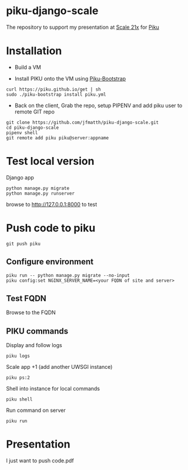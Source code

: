 # piku-django-scale

The repository to support my presentation at [Scale 21x](https://www.socallinuxexpo.org/scale/21x) for [Piku](https://github.com/piku/piku)

# Installation
- Build a VM

- Install PIKU onto the VM using [Piku-Bootstrap](https://github.com/piku/piku-bootstrap)  

```
curl https://piku.github.io/get | sh
sudo ./piku-bootstrap install piku.yml
```

-  Back on the client, Grab the repo, setup PIPENV and add piku user to remote GIT repo
```
git clone https://github.com/jfmatth/piku-django-scale.git
cd piku-django-scale
pipenv shell
git remote add piku piku@server:appname
```

# Test local version
Django app  
```
python manage.py migrate
python manage.py runserver
```
browse to http://127.0.0.1:8000 to test


# Push code to piku
```
git push piku
```

## Configure environment
```
piku run -- python manage.py migrate --no-input
piku config:set NGINX_SERVER_NAME=<your FQDN of site and server>
```

## Test FQDN
Browse to the FQDN

## PIKU commands

Display and follow logs
```
piku logs
```

Scale app +1 (add another UWSGI instance)
```
piku ps:2
```

Shell into instance for local commands
```
piku shell
```

Run command on server
```
piku run
```


# Presentation

I just want to push code.pdf
